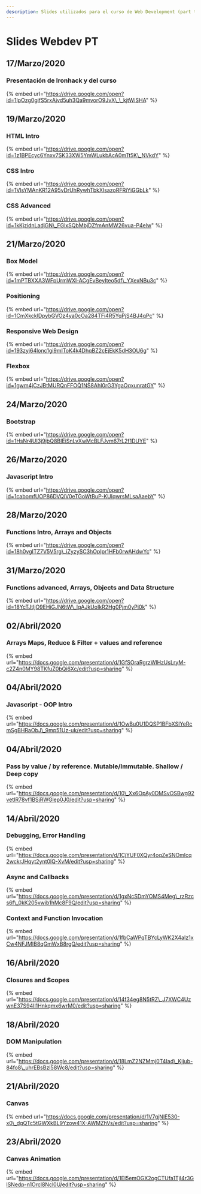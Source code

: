 ```yaml
---
description: Slides utilizados para el curso de Web Development (part time) de Ironhack
---
```


# Slides Webdev PT

## 17/Marzo/2020

### Presentación de Ironhack y del curso

{% embed url="https://drive.google.com/open?id=1IpOzg0gifS5rxAjvd5uh3Qa9mvorO9JvX\_\_kjtWiSHA" %}

## 19/Marzo/2020

### HTML Intro 

{% embed url="https://drive.google.com/open?id=1z1BPEcyc6Ynxv7SK33XW5YmWLukbAcA0mTt5K\_NVkdY" %}

### CSS Intro

{% embed url="https://drive.google.com/open?id=1VlsYMAnKR12A95vDrUhRywhTbkXIsazoRFRiYiGGbLk" %}

### CSS Advanced

{% embed url="https://drive.google.com/open?id=1kKjzidnLadjGN\_FGlxSQbMbjDZfmAnMW26vua-P4elw" %}

## 21/Marzo/2020

### Box Model

{% embed url="https://drive.google.com/open?id=1mPTBXXA3WFpUrmWXl-ACgEvBeyIteo5df\_YXexNBu3c" %}

### Positioning

{% embed url="https://drive.google.com/open?id=1CmXkcklDpybGVOz4ya0cOa284TFi4R5YqPjS4BJ4qPc" %}

### Responsive Web Design

{% embed url="https://drive.google.com/open?id=193zyj64lonc1gi9mIToK4k4DhqBZ2cEjEkK5dH3OU6g" %}

### Flexbox

{% embed url="https://drive.google.com/open?id=1gwm4jCzJBtMURQnFFOQ1NS8AhI0rG3YgaOqxunratGY" %}

## 24/Marzo/2020

### Bootstrap

{% embed url="https://drive.google.com/open?id=1HsNr4UI3j9jbQ8BIEiSnLvXwMcBLFJvm67rL2f1DUYE" %}

## 26/Marzo/2020

### Javascript Intro

{% embed url="https://drive.google.com/open?id=1cabomfUOP86DVQlV0eTGoWtBuP-KUIqwrsMLsaAaebY" %}

## 28/Marzo/2020

### Functions Intro, Arrays and Objects

{% embed url="https://drive.google.com/open?id=18h0vgITZ7V5V5rg\_iZyzySC3hOpIpr1HFb0rwAHdwYc" %}

## 31/Marzo/2020

### Functions advanced, Arrays, Objects and Data Structure

{% embed url="https://drive.google.com/open?id=18YcTJtIjO9EHiGJN6tW\_lqAJkUoIkR2Hg0Pjm0yPi0k" %}

## 02/Abril/2020

### Arrays Maps, Reduce & Filter + values and reference

{% embed url="https://docs.google.com/presentation/d/1GfSOraRgrzWlHzUsLryM-c2Z4n0MY98TKfuZ0bQi6Xc/edit?usp=sharing" %}

## 04/Abril/2020

### Javascript - OOP Intro

{% embed url="https://docs.google.com/presentation/d/1OwBu0U1DQSP1BFbXSIYeRcmSgBHRaObJ\_9mp51Uz-uk/edit?usp=sharing" %}





## 04/Abril/2020

### Pass by value / by reference.  Mutable/Immutable. Shallow / Deep copy

{% embed url="https://docs.google.com/presentation/d/10\_Xx6OpAy0DMSvOSBwg92vetIR78vf1BSjRWGlep0J0/edit?usp=sharing" %}

## 14/Abril/2020

### Debugging, Error Handling

{% embed url="https://docs.google.com/presentation/d/1CjYUF0XQyr4oqZeSNOmlcq2wckrJHqyt2ynt0lQ-XvM/edit?usp=sharing" %}

### Async and Callbacks

{% embed url="https://docs.google.com/presentation/d/1gxNcSDmYOMS4Meg\_rzRzcs6f\_0kK205vwib1hMc8F9Q/edit?usp=sharing" %}

### Context and Function Invocation

{% embed url="https://docs.google.com/presentation/d/1fbCaWPqTBYcLyWK2X4aIz1xCw4NFJMIB8qGmWxB8rgQ/edit?usp=sharing" %}

## 16/Abril/2020

### Closures and Scopes

{% embed url="https://docs.google.com/presentation/d/14f34eg8N5tRZ\_J7XWC4UzwnE37S94Il1Hnkqmx6wrM0/edit?usp=sharing" %}

## 18/Abril/2020

### DOM Manipulation

{% embed url="https://docs.google.com/presentation/d/18LmZ2NZMmj0T4Iad\_Kjjub-84fo8\_uhrEBsBzI58Wc8/edit?usp=sharing" %}

## 21/Abril/2020

### Canvas

{% embed url="https://docs.google.com/presentation/d/1V7gjNlE530-x0\_dgQTc5tGWXkBL9Yzow41X-AWMZhVs/edit?usp=sharing" %}

## 23/Abril/2020

### Canvas Animation

{% embed url="https://docs.google.com/presentation/d/1EI5emOGX2ogCTUfa1TjI4r3GlSNedp-n1Orcl8Ncl0U/edit?usp=sharing" %}



